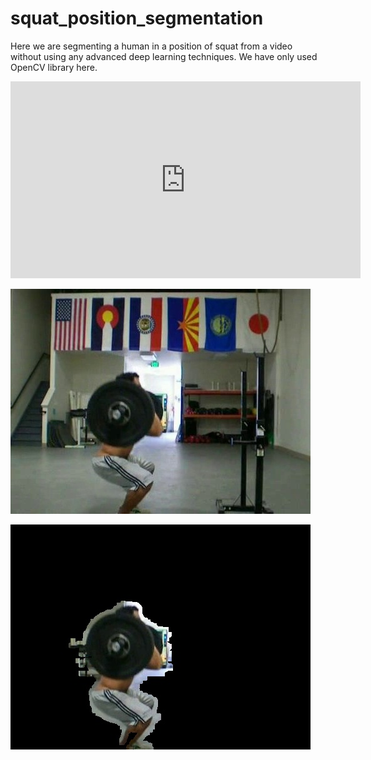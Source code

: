 # squat_position_segmentation
Here we are segmenting a human in a position of squat from a video without using any advanced deep learning techniques. We have only used OpenCV library here.

<iframe width="560" height="315" src="https://youtu.be/dqtEdJB1FOs" frameborder="0" allowfullscreen></iframe>

![Selected Frame](https://github.com/goalhunter/squat_position_segmentation/blob/master/Output/squat_1667.jpg)

![Segmentation](https://github.com/goalhunter/squat_position_segmentation/blob/master/Output/squat_1667_segmented.jpg)
